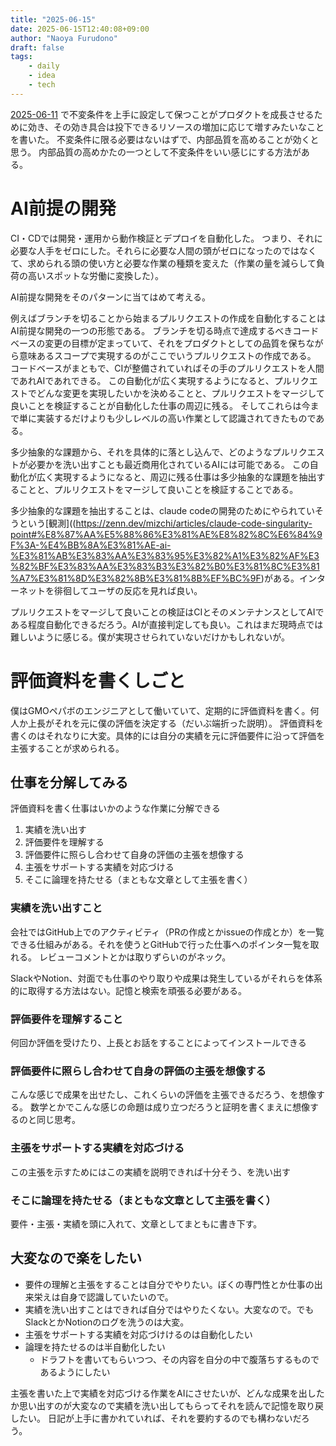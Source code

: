 ```yaml
---
title: "2025-06-15"
date: 2025-06-15T12:40:08+09:00
author: "Naoya Furudono"
draft: false
tags:
    - daily
    - idea
    - tech
---
```


[2025-06-11](/posts/2025-06-11/) で不変条件を上手に設定して保つことがプロダクトを成長させるために効き、その効き具合は投下できるリソースの増加に応じて増すみたいなことを書いた。
不変条件に限る必要はないはずで、内部品質を高めることが効くと思う。
内部品質の高めかたの一つとして不変条件をいい感じにする方法がある。

# AI前提の開発

CI・CDでは開発・運用から動作検証とデプロイを自動化した。
つまり、それに必要な人手をゼロにした。それらに必要な人間の頭がゼロになったのではなくて、求められる頭の使い方と必要な作業の種類を変えた（作業の量を減らして負荷の高いスポットな労働に変換した）。

AI前提な開発をそのパターンに当てはめて考える。

例えばブランチを切ることから始まるプルリクエストの作成を自動化することはAI前提な開発の一つの形態である。
ブランチを切る時点で達成するべきコードベースの変更の目標が定まっていて、それをプロダクトとしての品質を保ちながら意味あるスコープで実現するのがここでいうプルリクエストの作成である。
コードベースがまともで、CIが整備されていればその手のプルリクエストを人間であれAIであれできる。
この自動化が広く実現するようになると、プルリクエストでどんな変更を実現したいかを決めることと、プルリクエストをマージして良いことを検証することが自動化した仕事の周辺に残る。
そしてこれらは今まで単に実装するだけよりも少しレベルの高い作業として認識されてきたものである。

多少抽象的な課題から、それを具体的に落とし込んで、どのようなプルリクエストが必要かを洗い出すことも最近商用化されているAIには可能である。
この自動化が広く実現するようになると、周辺に残る仕事は多少抽象的な課題を抽出することと、プルリクエストをマージして良いことを検証することである。

多少抽象的な課題を抽出することは、claude codeの開発のためにやられていそうという[観測]((https://zenn.dev/mizchi/articles/claude-code-singularity-point#%E8%87%AA%E5%88%86%E3%81%AE%E8%82%8C%E6%84%9F%3A-%E4%BB%8A%E3%81%AE-ai-%E3%81%AB%E3%83%AA%E3%83%95%E3%82%A1%E3%82%AF%E3%82%BF%E3%83%AA%E3%83%B3%E3%82%B0%E3%81%8C%E3%81%A7%E3%81%8D%E3%82%8B%E3%81%8B%EF%BC%9F)がある。インターネットを徘徊してユーザの反応を見れば良い。

プルリクエストをマージして良いことの検証はCIとそのメンテナンスとしてAIである程度自動化できるだろう。AIが直接判定しても良い。これはまだ現時点では難しいように感じる。僕が実現させられていないだけかもしれないが。

# 評価資料を書くしごと

僕はGMOペパボのエンジニアとして働いていて、定期的に評価資料を書く。何人か上長がそれを元に僕の評価を決定する（だいぶ端折った説明）。
評価資料を書くのはそれなりに大変。具体的には自分の実績を元に評価要件に沿って評価を主張することが求められる。

## 仕事を分解してみる

評価資料を書く仕事はいかのような作業に分解できる

1. 実績を洗い出す
1. 評価要件を理解する
1. 評価要件に照らし合わせて自身の評価の主張を想像する
1. 主張をサポートする実績を対応づける
1. そこに論理を持たせる（まともな文章として主張を書く）

### 実績を洗い出すこと

会社ではGitHub上でのアクティビティ（PRの作成とかissueの作成とか）を一覧できる仕組みがある。それを使うとGitHubで行った仕事へのポインタ一覧を取れる。
レビューコメントとかは取りずらいのがネック。

SlackやNotion、対面でも仕事のやり取りや成果は発生しているがそれらを体系的に取得する方法はない。記憶と検索を頑張る必要がある。

### 評価要件を理解すること

何回か評価を受けたり、上長とお話をすることによってインストールできる

### 評価要件に照らし合わせて自身の評価の主張を想像する

こんな感じで成果を出せたし、これくらいの評価を主張できるだろう、を想像する。
数学とかでこんな感じの命題は成り立つだろうと証明を書くまえに想像するのと同じ思考。

### 主張をサポートする実績を対応づける

この主張を示すためにはこの実績を説明できれば十分そう、を洗い出す

### そこに論理を持たせる（まともな文章として主張を書く）

要件・主張・実績を頭に入れて、文章としてまともに書き下す。

## 大変なので楽をしたい

- 要件の理解と主張をすることは自分でやりたい。ぼくの専門性とか仕事の出来栄えは自身で認識していたいので。
- 実績を洗い出すことはできれば自分ではやりたくない。大変なので。でもSlackとかNotionのログを洗うのは大変。
- 主張をサポートする実績を対応づけけるのは自動化したい
- 論理を持たせるのは半自動化したい
  - ドラフトを書いてもらいつつ、その内容を自分の中で腹落ちするものであるようにしたい

主張を書いた上で実績を対応づける作業をAIにさせたいが、どんな成果を出したか思い出すのが大変なので実績を洗い出してもらってそれを読んで記憶を取り戻したい。
日記が上手に書かれていれば、それを要約するのでも構わないだろう。
